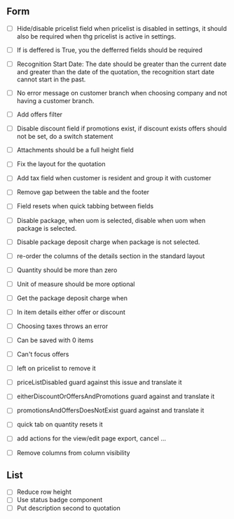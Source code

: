 ## Form
- [ ] Hide/disable pricelist field when pricelist is disabled in settings, it should also be required when thg pricelist is active in settings.
- [ ] If is deffered is True, you the defferred fields should be required
- [ ] Recognition Start Date: The date should be greater than the current date and greater than the date of the quotation, the recognition start date cannot start in the past.
- [ ] No error message on customer branch when choosing company and not having a customer branch.
- [ ] Add offers filter
- [ ] Disable discount field if promotions exist, if discount exists offers should not be set, do a switch statement
- [ ] Attachments should be a full height field
- [ ] Fix the layout for the quotation
- [ ] Add tax field when customer is resident and group it with customer
- [ ] Remove gap between the table and the footer
- [ ] Field resets when quick tabbing between fields
- [ ] Disable package, when uom is selected, disable when uom when package is selected.
- [ ] Disable package deposit charge when package is not selected.
- [ ] re-order the columns of the details section in the standard layout 
- [ ] Quantity should be more than zero
- [ ] Unit of measure should be more optional 
- [ ] Get the package deposit charge when 
- [ ] In item details either offer or discount
- [ ] Choosing taxes throws an error
- [ ] Can be saved with 0 items
- [ ] Can't focus offers
- [ ] left on pricelist to remove it
- [ ] priceListDisabled guard against this issue and translate  it
- [ ] eitherDiscountOrOffersAndPromotions guard against and translate it
- [ ] promotionsAndOffersDoesNotExist guard against and translate it
- [ ] quick tab on quantity resets it
- [ ] add actions for the view/edit page export, cancel ...
- [ ] Remove columns from column visibility


## List 
- [ ] Reduce row height 
- [ ] Use status badge component
- [ ] Put description second to quotation